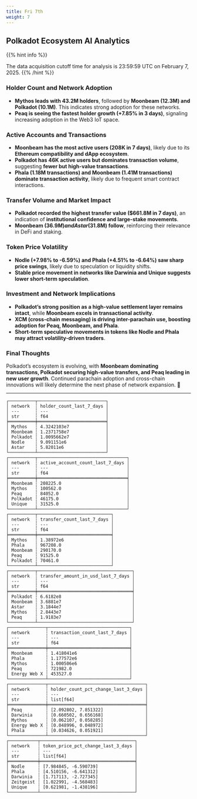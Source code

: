 ```yaml
---
title: Fri 7th
weight: 7
---
```


## **Polkadot Ecosystem AI Analytics**
{{% hint info %}}

The data acquisition cutoff time for analysis is 23:59:59 UTC on February 7, 2025.
{{% /hint %}}

### Holder Count and Network Adoption
- **Mythos leads with 43.2M holders**, followed by **Moonbeam (12.3M) and Polkadot (10.1M)**. This indicates strong adoption for these networks.
- **Peaq is seeing the fastest holder growth (+7.85% in 3 days)**, signaling increasing adoption in the Web3 IoT space.

### Active Accounts and Transactions
- **Moonbeam has the most active users (208K in 7 days)**, likely due to its **Ethereum compatibility and dApp ecosystem**.
- **Polkadot has 46K active users but dominates transaction volume**, suggesting **fewer but high-value transactions**.
- **Phala (1.18M transactions) and Moonbeam (1.41M transactions) dominate transaction activity**, likely due to frequent smart contract interactions.

### Transfer Volume and Market Impact
- **Polkadot recorded the highest transfer value ($661.8M in 7 days)**, an indication of **institutional confidence and large-stake movements**.
- **Moonbeam ($36.9M) and Astar ($31.8M) follow**, reinforcing their relevance in DeFi and staking.

### Token Price Volatility
- **Nodle (+7.98% to -6.59%) and Phala (+4.51% to -6.64%) saw sharp price swings**, likely due to speculation or liquidity shifts.
- **Stable price movement in networks like Darwinia and Unique suggests lower short-term speculation**.

### Investment and Network Implications
- **Polkadot’s strong position as a high-value settlement layer remains intact**, while **Moonbeam excels in transactional activity**.
- **XCM (cross-chain messaging) is driving inter-parachain use, boosting adoption for Peaq, Moonbeam, and Phala**.
- **Short-term speculative movements in tokens like Nodle and Phala may attract volatility-driven traders**.

### Final Thoughts
Polkadot’s ecosystem is evolving, with **Moonbeam dominating transactions, Polkadot securing high-value transfers, and Peaq leading in new user growth**. Continued parachain adoption and cross-chain innovations will likely determine the next phase of network expansion. 🚀

---

```
┌──────────┬──────────────────────────┐
│ network  ┆ holder_count_last_7_days │
│ ---      ┆ ---                      │
│ str      ┆ f64                      │
╞══════════╪══════════════════════════╡
│ Mythos   ┆ 4.3242103e7              │
│ Moonbeam ┆ 1.2371758e7              │
│ Polkadot ┆ 1.0095662e7              │
│ Nodle    ┆ 9.091151e6               │
│ Astar    ┆ 5.82011e6                │
└──────────┴──────────────────────────┘
┌──────────┬──────────────────────────────────┐
│ network  ┆ active_account_count_last_7_days │
│ ---      ┆ ---                              │
│ str      ┆ f64                              │
╞══════════╪══════════════════════════════════╡
│ Moonbeam ┆ 208225.0                         │
│ Mythos   ┆ 100562.0                         │
│ Peaq     ┆ 84052.0                          │
│ Polkadot ┆ 46175.0                          │
│ Unique   ┆ 31525.0                          │
└──────────┴──────────────────────────────────┘
┌──────────┬────────────────────────────┐
│ network  ┆ transfer_count_last_7_days │
│ ---      ┆ ---                        │
│ str      ┆ f64                        │
╞══════════╪════════════════════════════╡
│ Mythos   ┆ 1.38972e6                  │
│ Phala    ┆ 967208.0                   │
│ Moonbeam ┆ 290170.0                   │
│ Peaq     ┆ 91525.0                    │
│ Polkadot ┆ 70461.0                    │
└──────────┴────────────────────────────┘
┌──────────┬────────────────────────────────────┐
│ network  ┆ transfer_amount_in_usd_last_7_days │
│ ---      ┆ ---                                │
│ str      ┆ f64                                │
╞══════════╪════════════════════════════════════╡
│ Polkadot ┆ 6.6182e8                           │
│ Moonbeam ┆ 3.6881e7                           │
│ Astar    ┆ 3.1844e7                           │
│ Mythos   ┆ 2.8443e7                           │
│ Peaq     ┆ 1.9183e7                           │
└──────────┴────────────────────────────────────┘
┌──────────────┬───────────────────────────────┐
│ network      ┆ transaction_count_last_7_days │
│ ---          ┆ ---                           │
│ str          ┆ f64                           │
╞══════════════╪═══════════════════════════════╡
│ Moonbeam     ┆ 1.418041e6                    │
│ Phala        ┆ 1.177572e6                    │
│ Mythos       ┆ 1.000506e6                    │
│ Peaq         ┆ 721982.0                      │
│ Energy Web X ┆ 453527.0                      │
└──────────────┴───────────────────────────────┘
┌──────────────┬─────────────────────────────────────┐
│ network      ┆ holder_count_pct_change_last_3_days │
│ ---          ┆ ---                                 │
│ str          ┆ list[f64]                           │
╞══════════════╪═════════════════════════════════════╡
│ Peaq         ┆ [2.092802, 7.851322]                │
│ Darwinia     ┆ [0.660502, 0.656168]                │
│ Mythos       ┆ [0.062107, 0.058285]                │
│ Energy Web X ┆ [0.048996, 0.048972]                │
│ Phala        ┆ [0.034626, 0.051921]                │
└──────────────┴─────────────────────────────────────┘
┌───────────┬────────────────────────────────────┐
│ network   ┆ token_price_pct_change_last_3_days │
│ ---       ┆ ---                                │
│ str       ┆ list[f64]                          │
╞═══════════╪════════════════════════════════════╡
│ Nodle     ┆ [7.984845, -6.590739]              │
│ Phala     ┆ [4.510156, -6.641312]              │
│ Darwinia  ┆ [1.717113, -2.727345]              │
│ Zeitgeist ┆ [1.022991, -4.568483]              │
│ Unique    ┆ [0.621981, -1.438196]              │
└───────────┴────────────────────────────────────┘
```